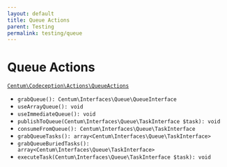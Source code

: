 ```yaml
---
layout: default
title: Queue Actions
parent: Testing
permalink: testing/queue
---
```




# Queue Actions

[`Centum\Codeception\Actions\QueueActions`](https://github.com/SidRoberts/centum/blob/development/src/Codeception/Actions/QueueActions.php)

- `grabQueue(): Centum\Interfaces\Queue\QueueInterface`
- `useArrayQueue(): void`
- `useImmediateQueue(): void`
- `publishToQueue(Centum\Interfaces\Queue\TaskInterface $task): void`
- `consumeFromQueue(): Centum\Interfaces\Queue\TaskInterface`
- `grabQueueTasks(): array<Centum\Interfaces\Queue\TaskInterface>`
- `grabQueueBuriedTasks(): array<Centum\Interfaces\Queue\TaskInterface>`
- `executeTask(Centum\Interfaces\Queue\TaskInterface $task): void`
